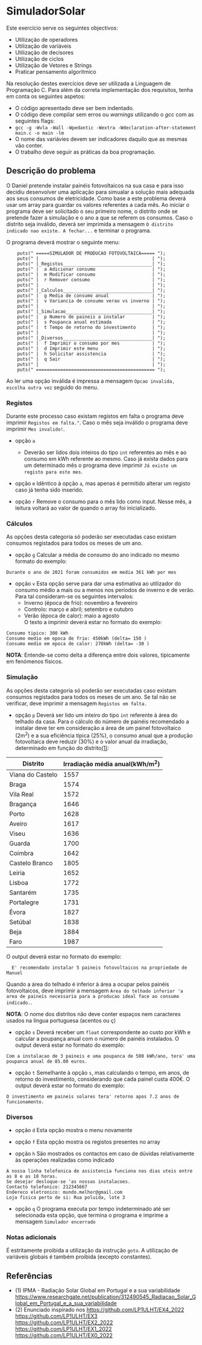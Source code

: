 # SimuladorSolar

Este exercício serve os seguintes objectivos:
- Utilização de operadores
- Utilização de variáveis
- Utilização de decisores
- Utilização de ciclos
- Utilização de Vetores e Strings
- Praticar pensamento algoritmico

Na resolução destes exercícios deve ser utilizada a Linguagem de Programação C. Para além da correta implementação dos requisitos, tenha em conta os seguintes aspetos:
- O código apresentado deve ser bem indentado.
- O código deve compilar sem erros ou *warnings* utilizando o *gcc* com as seguintes flags:
- `gcc -g -Wvla -Wall -Wpedantic -Wextra -Wdeclaration-after-statement main.c -o main -lm`
- O nome das variávies devem ser indicadores daquilo que as mesmas vão conter.
- O trabalho deve seguir as práticas da boa programação.

## Descrição do problema
O Daniel pretende instalar painéis fotovoltaicos na sua casa e para isso decidiu desenvolver uma aplicação para simualar a solução mais adequada aos seus consumos de eletricidade. Como base a este problema deverá usar um array para guardar os valores referentes a cada mês.
Ao iniciar o programa deve ser solicitado o seu primeiro nome, o distrito onde se pretende fazer a simulação e o ano a que se referem os consumos. Caso o distrito seja inválido, deverá ser imprimida a mensagem `O distrito indicado nao existe. A fechar...` e terminar o programa.

O programa deverá mostrar o seguinte menu:

```
    puts(" =====SIMULADOR DE PRODUCAO FOTOVOLTAICA===== ");
    puts(" |                                          | ");
    puts(" |_Registos_________________________________| ");
    puts(" |  a Adicionar consumo                     | ");
    puts(" |  m Modificar consumo                     | ");
    puts(" |  r Remover consumo                       | ");
    puts(" |                                          | ");
    puts(" |_Calculos_________________________________| ");
    puts(" |  g Media de consumo anual                | ");
    puts(" |  v Variancia de consumo verao vs inverno | ");
    puts(" |                                          | ");
    puts(" |_Simulacao________________________________| ");
    puts(" |  p Numero de paineis a instalar          | ");
    puts(" |  s Poupanca anual estimada               | ");
    puts(" |  t Tempo de retorno do investimento      | ");
    puts(" |                                          | ");
    puts(" |_Diversos_________________________________| ");
    puts(" |  f Imprimir o consumo por mes            | ");
    puts(" |  d Imprimir este menu                    | ");
    puts(" |  h Solicitar assistencia                 | ");
    puts(" |  q Sair                                  | ");
    puts(" |                                          | ");
    puts(" ============================================ ");
```

Ao ler uma opção inválida é impressa a mensagem `Opcao invalida, escolha outra vez` seguido do menu.

### Registos
Durante este processo caso existam registos em falta o programa deve imprimir `Registos em falta."`.
Caso o mês seja inválido o programa deve imprimir `Mes invalido!`.
* opção `a`
  - Deverão ser lidos dois inteiros do tipo `int` referentes ao mês e ao consumo em kWh referente ao mesmo.
  Caso já exista dados para um determinado mês o programa deve imprimir `Já existe um registo para este mes`.
* opção `m` Idêntico à opção `a`, mas apenas é permitido alterar um registo caso já tenha sido inserido.

* opção `r`
  Remove o consumo para o mês lido como input. Nesse mês, a leitura voltará ao valor de quando o array foi inicializado.

### Cálculos
As opções desta categoria só poderão ser executadas caso existam consumos registados para todos os meses de um ano.

* opção `g`
  Calcular a média de consumo do ano indicado no mesmo formato do exemplo:
```
Durante o ano de 2021 foram consumidos em media 361 kWh por mes
```

* opção `v`
  Esta opção serve para dar uma estimativa ao utilizador do consumo médio a mais ou a menos nos períodos de inverno e de verão. Para tal consideram-se os seguintes intervalos:
  * Inverno (época de frio): novembro a fevereiro
  * Controlo: março e abril; setembro e outubro
  * Verão (época de calor): maio a agosto
<br> O texto a imprimir deverá estar no formato do exemplo:
```
Consumo tipico: 300 kWh
Consumo medio em epoca de frio: 450kWh (delta= 150 )
Consumo medio em epoca de calor: 270kWh (delta= -30 )
```

**NOTA**: Entende-se como delta a diferença entre dois valores, tipicamente em fenómenos físicos.

### Simulação
As opções desta categoria só poderão ser executadas caso existam consumos registados para todos os meses de um ano. Se tal não se verificar, deve imprimir a mensagem `Registos em falta.`

* opção `p`
  Deverá ser lido um inteiro do tipo `int` referente à área do telhado da casa. Para o cálculo do número de painéis recomendado a instalar deve ter em consideração a área de um painel fotovoltaico (2m<sup>2</sup>) e a sua eficiência típica (25%), o consumo anual que a produção fotovoltaica deve reduzir (30%) e o valor anual da irradiação, determinado em função do distrito[(1)](#ref1):

| Distrito         | Irradiação média anual(kWh/m<sup>2</sup>) |  
|------------------|-------------------------------------------|
| Viana do Castelo | 1557                                      |
| Braga            | 1574                                      |
| Vila Real        | 1572                                      |
| Bragança         | 1646                                      |
| Porto            | 1628                                      |
| Aveiro           | 1617                                      |
| Viseu            | 1636                                      |
| Guarda           | 1700                                      |
| Coimbra          | 1642                                      |
| Castelo Branco   | 1805                                      |
| Leiria           | 1652                                      |
| Lisboa           | 1772                                      |
| Santarém         | 1735                                      |
| Portalegre       | 1731                                      |
| Évora            | 1827                                      |
| Setúbal          | 1838                                      |
| Beja             | 1884                                      |
| Faro             | 1987                                      |

O output deverá estar no formato do exemplo:
```
  E' recomendado instalar 5 paineis fotovoltaicos na propriedade de Manuel 
```

Quando a área do telhado é inferior à área a ocupar pelos painéis fotovoltaicos, deve imprimir a mensagem `Area do telhado inferior 'a area de paineis necessaria para a producao ideal face ao consumo indicado.`.

**NOTA**: O nome dos distritos não deve conter espaços nem caracteres usados na língua portuguesa (acentos ou ç)

* opção `s` Deverá receber um `float` correspondente ao custo por kWh e calcular a poupança anual com o número de painéis instalados. O output deverá estar no formato do exemplo:
```
Com a instalacao de 3 paineis e uma poupanca de 500 kWh/ano, tera' uma poupanca anual de 85.00 euros.
```

* opção `t` Semelhante à opção `s`, mas calculando o tempo, em anos, de retorno do investimento, considerando que cada painel custa 400€. O output deverá estar no formato do exemplo:
```
O investimento em paineis solares tera' retorno apos 7.2 anos de funcionamento.
```

### Diversos
* opção `d` Esta opção mostra o menu novamente
* opção `f` Esta opção mostra os registos presentes no array

* opção `h` São mostrados os contactos em caso de dúvidas relativamente às operações realizadas como indicado
```
A nossa linha telefonica de assistencia funciona nos dias uteis entre as 8 e as 18 horas.
Se desejar desloque-se 'as nossas instalacoes.
Contacto telefonico: 212345667
Endereco eletronico: mundo.melhor@gmail.com
Loja fisica perto de si: Rua poluida, lote 3
```

* opção `q` O programa executa por tempo indeterminado até ser selecionada esta opção, que termina o programa e imprime a mensagem `Simulador encerrado`

### Notas adicionais

É estritamente proibida a utilização da instrução `goto`.
A utilização de variáveis globais é também proibida (excepto constantes).

## Referências

<a name="ref1"></a>
<a name="ref2"></a>

* (1) IPMA - Radiação Solar Global em Portugal e a sua variabilidade
https://www.researchgate.net/publication/312490545_Radiacao_Solar_Global_em_Portugal_e_a_sua_variabilidade
* (2) Enunciado inspirado nos
https://github.com/LP1ULHT/EX4_2022
https://github.com/LP1ULHT/EX3
https://github.com/LP1ULHT/EX2_2022
https://github.com/LP1ULHT/EX1_2022
https://github.com/LP1ULHT/EX0_2022